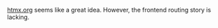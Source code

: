 [htmx.org](https://htmx.org/) seems like a great idea. However, the frontend
routing story is lacking.
